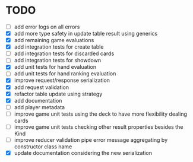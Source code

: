 # TODO

- [ ] add error logs on all errors
- [x] add more type safety in update table result using generics
- [x] add remaining game evaluations
- [x] add integration tests for create table
- [ ] add integration tests for discarded cards
- [ ] add integration tests for showdown
- [x] add unit tests for hand evaluation
- [ ] add unit tests for hand ranking evaluation
- [x] improve request/response serialization 
- [x] add request validation
- [x] refactor table update using strategy 
- [x] add documentation
- [ ] add player metadata
- [ ] improve game unit tests using the deck to have more flexibility dealing cards
- [ ] improve game unit tests checking other result properties besides the Kind
- [ ] improve reducer validation pipe error message aggregating by constructor class name
- [x] update documentation considering the new serialization
